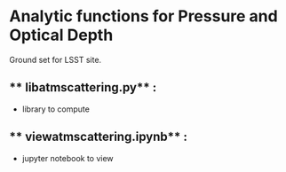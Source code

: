 # Analytic functions for Pressure and Optical Depth

Ground set for LSST site.

## ** libatmscattering.py** :

- library to compute


## ** viewatmscattering.ipynb** :

- jupyter notebook to view
